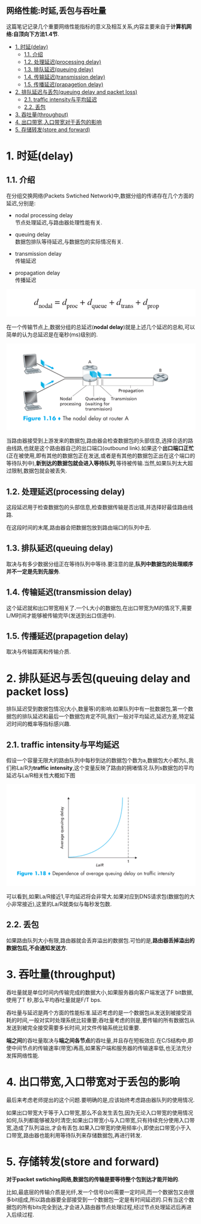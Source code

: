 网络性能:时延,丢包与吞吐量
-------------------------


这篇笔记记录几个重要网络性能指标的意义及相互关系,内容主要来自于**计算机网络:自顶向下方法1.4节**.

<!-- TOC -->

- [1. 时延(delay)](#1-时延delay)
    - [1.1. 介绍](#11-介绍)
    - [1.2. 处理延迟(processing delay)](#12-处理延迟processing-delay)
    - [1.3. 排队延迟(queuing delay)](#13-排队延迟queuing-delay)
    - [1.4. 传输延迟(transmission delay)](#14-传输延迟transmission-delay)
    - [1.5. 传播延迟(prapagetion delay)](#15-传播延迟prapagetion-delay)
- [2. 排队延迟与丢包(queuing delay and packet loss)](#2-排队延迟与丢包queuing-delay-and-packet-loss)
    - [2.1. traffic intensity与平均延迟](#21-traffic-intensity与平均延迟)
    - [2.2. 丢包](#22-丢包)
- [3. 吞吐量(throughput)](#3-吞吐量throughput)
- [4. 出口带宽,入口带宽对于丢包的影响](#4-出口带宽入口带宽对于丢包的影响)
- [5. 存储转发(store and forward)](#5-存储转发store-and-forward)

<!-- /TOC -->


# 1. 时延(delay)

## 1.1. 介绍

在分组交换网络(Packets Swtiched Network)中,数据分组的传递存在几个方面的延迟,分别是:

* nodal processing delay  
    节点处理延迟,与路由器处理性能有关.

* queuing delay  
    数据包排队等待延迟,与数据包的实际情况有关.

* transmission delay  
    传输延迟

* propagation delay  
    传播延迟
    
![nodal delay](../pictures/nodal-delay.png)

在一个传输节点上,数据分组的总延迟(**nodal delay**)就是上述几个延迟的总和,可以简单的认为总延迟是在毫秒(ms)级别的.


![delay model](../pictures/delay-model.png)

当路由器接受到上游发来的数据包,路由器会检查数据包的头部信息,选择合适的路由线路,也就是这个路由器自己的出口端口(outbound link).如果这个**出口端口正忙**(正在被使用,即有其他的数据包正在发送,或者是有其他的数据包正出在这个端口的等待队列中),**新到达的数据包就会进入等待队列**,等待被传输.当然,如果队列太大超过限制,数据包就会被丢失.

## 1.2. 处理延迟(processing delay)

这段延迟用于检查数据包的头部信息,检查数据传输是否出错,并选择好最佳路由线路.

在这段时间的末尾,路由器会把数据包放到路由端口的队列中去.

## 1.3. 排队延迟(queuing delay)

取决与有多少数据分组正在等待队列中等待.要注意的是,**队列中数据包的处理顺序并不一定是先到先服务**.

## 1.4. 传输延迟(transmission delay)

这个延迟就和出口带宽相关了.一个L大小的数据包,在出口带宽为M的情况下,需要L/M时间才能够被传输完毕(发送到出口信道中).

## 1.5. 传播延迟(prapagetion delay)

取决与传输距离和传输介质.

# 2. 排队延迟与丢包(queuing delay and packet loss)

排队延迟受到数据包情况(大小,数量等)的影响.如果队列中有一批数据包,第一个数据包的排队延迟和最后一个数据包肯定不同,我们一般对平均延迟,延迟方差,特定延迟时间的概率等指标感兴趣.

## 2.1. traffic intensity与平均延迟

假设一个容量无限大的路由队列中每秒到达的数据包个数为a,数据包大小都为L,我们称La/R为**traffic intensity**,这个变量反映了路由的拥堵情况.队列s数据包的平均延迟与La/R相关性大概如下图

![](../pictures/queuedelay-alr.png)

可以看到,如果La/R接近1,平均延迟将会非常大.如果对应到DNS请求包(数据包的大小非常接近),这里的La/R就类似与每秒发包数.

## 2.2. 丢包

如果路由队列大小有限,路由器就会丢弃溢出的数据包.可怕的是,**路由器丢掉溢出的数据包后,不会通知发送方**.


# 3. 吞吐量(throughput)

吞吐量就是单位时间内传输完成的数据大小,如果服务器向客户端发送了F bit数据,使用了T 秒,那么平均吞吐量就是F/T bps.

吞吐量与延迟是两个方面的性能标准.延迟考虑的是一个数据包从发送到被接受消耗的时间,一般对实时处理系统比较重要;吞吐量考虑的则是,要传输的所有数据包从发送到被完全接受需要多长时间,对文件传输系统比较重要.

**端之间**的吞吐量取决与**端之间各节点**的吞吐量,并且存在短板效应.在C/S结构中,即使中间节点的传输速率(带宽)再高,如果客户端和服务器的传输速率低,也无法充分发挥网络性能. 

# 4. 出口带宽,入口带宽对于丢包的影响

最后来考虑老师提出的这个问题.要明确的是,应该始终考虑路由器队列的使用情况.

如果出口带宽大于等于入口带宽,那么不会发生丢包,因为无论入口带宽的使用情况如何,队列都能够被及时清空;如果出口带宽小与入口带宽,只有持续充分使用入口带宽,造成了队列溢出,才会有丢包.如果入口带宽的使用频率小,即使出口带宽小于入口带宽,路由器也能利用等待队列来存储数据包,再进行转发.

# 5. 存储转发(store and forward)

**对于packet swtiching网络,数据包的传输是要等待整个包到达才能开始的**.

比如,最底层的传输介质是光纤,发一个信号(bit)需要一定时间,而一个数据包又由很多bit组成,所以路由器要全部接受到一个数据包一定是有时间延迟的.只有当这个数据包的所有bits完全到达,才会进入路由器节点处理过程,经过节点处理延迟后再进入后续过程.